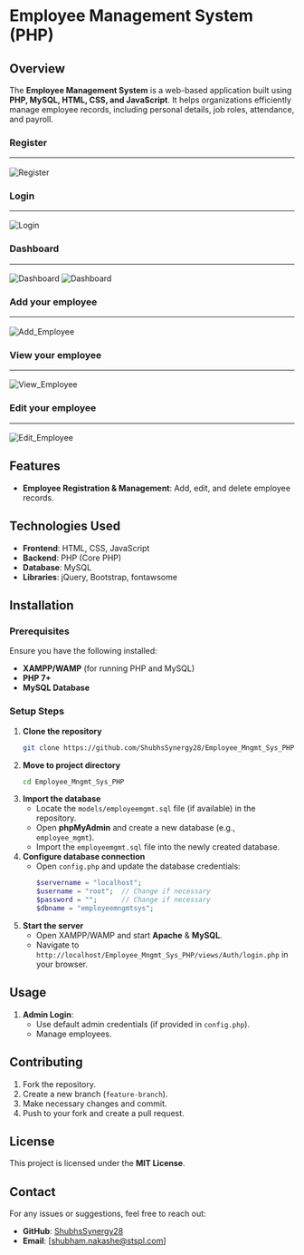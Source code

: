 # Employee Management System (PHP)

## Overview
The **Employee Management System** is a web-based application built using **PHP, MySQL, HTML, CSS, and JavaScript**. It helps organizations efficiently manage employee records, including personal details, job roles, attendance, and payroll.

### Register <hr>
![Register](assets/Multimedia/Register.png)
### Login <hr>
![Login](assets/Multimedia/Login.png)
### Dashboard <hr>
![Dashboard](assets/Multimedia/Dashboard.png)
![Dashboard](assets/Multimedia/Dashboard2.png)
### Add your employee <hr>
![Add_Employee](assets/Multimedia/AddEmployee.png)
### View your employee <hr>
![View_Employee](assets/Multimedia/ViewEmployee.png)
### Edit your employee <hr>
![Edit_Employee](assets/Multimedia/EditEmployee.png)

## Features
- **Employee Registration & Management**: Add, edit, and delete employee records.

## Technologies Used
- **Frontend**: HTML, CSS, JavaScript
- **Backend**: PHP (Core PHP)
- **Database**: MySQL
- **Libraries**: jQuery, Bootstrap, fontawsome

## Installation
### Prerequisites
Ensure you have the following installed:
- **XAMPP/WAMP** (for running PHP and MySQL)
- **PHP 7+**
- **MySQL Database**

### Setup Steps
1. **Clone the repository**
   ```sh
   git clone https://github.com/ShubhsSynergy28/Employee_Mngmt_Sys_PHP.git
   ```
2. **Move to project directory**
   ```sh
   cd Employee_Mngmt_Sys_PHP
   ```
3. **Import the database**
   - Locate the `models/employeemgmt.sql` file (if available) in the repository.
   - Open **phpMyAdmin** and create a new database (e.g., `employee_mgmt`).
   - Import the `employeemgmt.sql` file into the newly created database.
4. **Configure database connection**
   - Open `config.php` and update the database credentials:
     ```php
     $servername = "localhost";
     $username = "root";  // Change if necessary
     $password = "";      // Change if necessary
     $dbname = "employeemngmtsys";
     ```
5. **Start the server**
   - Open XAMPP/WAMP and start **Apache** & **MySQL**.
   - Navigate to `http://localhost/Employee_Mngmt_Sys_PHP/views/Auth/login.php` in your browser.

## Usage
1. **Admin Login**:
   - Use default admin credentials (if provided in `config.php`).
   - Manage employees.

## Contributing
1. Fork the repository.
2. Create a new branch (`feature-branch`).
3. Make necessary changes and commit.
4. Push to your fork and create a pull request.

## License
This project is licensed under the **MIT License**.

## Contact
For any issues or suggestions, feel free to reach out:
- **GitHub**: [ShubhsSynergy28](https://github.com/ShubhsSynergy28)
- **Email**: [shubham.nakashe@stspl.com] 

